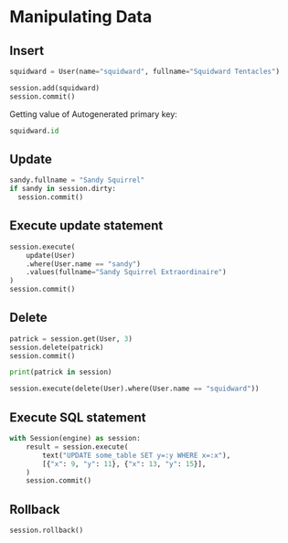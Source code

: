# Manipulating Data

## Insert

```py
squidward = User(name="squidward", fullname="Squidward Tentacles")

session.add(squidward)
session.commit()
```

Getting value of Autogenerated primary key:

```py
squidward.id
```

## Update

```py
sandy.fullname = "Sandy Squirrel"
if sandy in session.dirty:
  session.commit()
```


## Execute update statement

```py
session.execute(
    update(User)
    .where(User.name == "sandy")
    .values(fullname="Sandy Squirrel Extraordinaire")
)
session.commit()
```

## Delete

```py
patrick = session.get(User, 3)
session.delete(patrick)
session.commit()

print(patrick in session)
```

```py
session.execute(delete(User).where(User.name == "squidward"))
```

## Execute SQL statement

```py
with Session(engine) as session:
    result = session.execute(
        text("UPDATE some_table SET y=:y WHERE x=:x"),
        [{"x": 9, "y": 11}, {"x": 13, "y": 15}],
    )
    session.commit()
```


## Rollback

```py
session.rollback()
```
